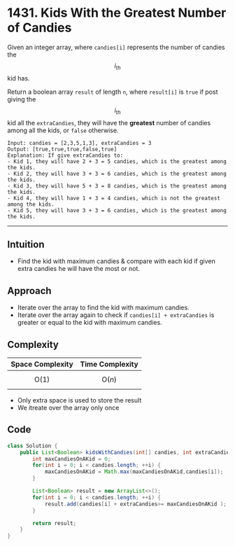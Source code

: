 # 1431. Kids With the Greatest Number of Candies

&#x20;Given an integer array, where `candies[i]` represents the number of candies the $$i_{th}$$ kid has.&#x20;

Return a boolean array `result` of length `n`, where `result[i]` is `true` if post giving the  $$i_{th}$$  kid all the `extraCandies`, they will have the **greatest** number of candies among all the kids, or `false` otherwise.

```
Input: candies = [2,3,5,1,3], extraCandies = 3
Output: [true,true,true,false,true] 
Explanation: If give extraCandies to:
- Kid 1, they will have 2 + 3 = 5 candies, which is the greatest among the kids.
- Kid 2, they will have 3 + 3 = 6 candies, which is the greatest among the kids.
- Kid 3, they will have 5 + 3 = 8 candies, which is the greatest among the kids.
- Kid 4, they will have 1 + 3 = 4 candies, which is not the greatest among the kids.
- Kid 5, they will have 3 + 3 = 6 candies, which is the greatest among the kids.
```

***

## Intuition

* Find the kid with maximum candies & compare with each kid if given extra candies he will have the most or not.

## Approach

* Iterate over the array to find the kid with maximum candies.
* Iterate over the array again to check if `candies[i] + extraCandies` is greater or equal to the kid with maximum candies.

## Complexity

| Space Complexity | Time Complexity |
| ---------------- | --------------- |
| $$\text{O}(1)$$  | $$\text{O}(n)$$ |

* Only extra space is used to store the result
* We itreate over the array only once

## Code

```java
class Solution {
    public List<Boolean> kidsWithCandies(int[] candies, int extraCandies) {
        int maxCandiesOnAKid = 0;
        for(int i = 0; i < candies.length; ++i) {
            maxCandiesOnAKid = Math.max(maxCandiesOnAKid,candies[i]);
        }

        List<Boolean> result = new ArrayList<>();
        for(int i = 0; i < candies.length; ++i) {
            result.add(candies[i] + extraCandies>= maxCandiesOnAKid ); 
        }        

        return result;
    }
}
```
